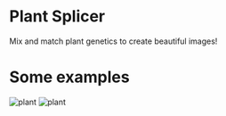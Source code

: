 # Plant Splicer
Mix and match plant genetics to create beautiful images!

# Some examples
![plant](https://github.com/Wurnace/plant_splicer/assets/122387227/e1f28fae-7740-4cb8-b41a-c277fa3e291a)
![plant](https://github.com/Wurnace/plant_splicer/assets/122387227/a9401751-2430-4307-918b-c8ee629f35fa)
